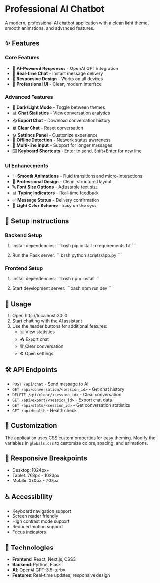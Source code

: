 # Professional AI Chatbot

A modern, professional AI chatbot application with a clean light theme, smooth animations, and advanced features.

## ✨ Features

### Core Features
- 🤖 **AI-Powered Responses** - OpenAI GPT integration
- 💬 **Real-time Chat** - Instant message delivery
- 📱 **Responsive Design** - Works on all devices
- 🎨 **Professional UI** - Clean, modern interface

### Advanced Features
- 🌙 **Dark/Light Mode** - Toggle between themes
- 📊 **Chat Statistics** - View conversation analytics
- 📥 **Export Chat** - Download conversation history
- 🗑️ **Clear Chat** - Reset conversation
- ⚙️ **Settings Panel** - Customize experience
- 🔌 **Offline Detection** - Network status awareness
- 📝 **Multi-line Input** - Support for longer messages
- ⌨️ **Keyboard Shortcuts** - Enter to send, Shift+Enter for new line

### UI Enhancements
- ✨ **Smooth Animations** - Fluid transitions and micro-interactions
- 🎯 **Professional Design** - Clean, structured layout
- 🔤 **Font Size Options** - Adjustable text size
- 📊 **Typing Indicators** - Real-time feedback
- ✅ **Message Status** - Delivery confirmation
- 🎨 **Light Color Scheme** - Easy on the eyes

## 🚀 Setup Instructions

### Backend Setup
1. Install dependencies:
   \`\`\`bash
   pip install -r requirements.txt
   \`\`\`

2. Run the Flask server:
   \`\`\`bash
   python scripts/app.py
   \`\`\`

### Frontend Setup
1. Install dependencies:
   \`\`\`bash
   npm install
   \`\`\`

2. Start development server:
   \`\`\`bash
   npm run dev
   \`\`\`

## 🎯 Usage

1. Open http://localhost:3000
2. Start chatting with the AI assistant
3. Use the header buttons for additional features:
   - 📊 View statistics
   - 📥 Export chat
   - 🗑️ Clear conversation
   - ⚙️ Open settings

## 🛠️ API Endpoints

- `POST /api/chat` - Send message to AI
- `GET /api/conversation/<session_id>` - Get chat history
- `DELETE /api/clear/<session_id>` - Clear conversation
- `GET /api/export/<session_id>` - Export chat data
- `GET /api/stats/<session_id>` - Get conversation statistics
- `GET /api/health` - Health check

## 🎨 Customization

The application uses CSS custom properties for easy theming. Modify the variables in `globals.css` to customize colors, spacing, and animations.

## 📱 Responsive Breakpoints

- Desktop: 1024px+
- Tablet: 768px - 1023px
- Mobile: 320px - 767px

## ♿ Accessibility

- Keyboard navigation support
- Screen reader friendly
- High contrast mode support
- Reduced motion support
- Focus indicators

## 🔧 Technologies

- **Frontend**: React, Next.js, CSS3
- **Backend**: Python, Flask
- **AI**: OpenAI GPT-3.5-turbo
- **Features**: Real-time updates, responsive design